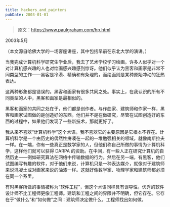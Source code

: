```yaml
---
title: hackers_and_painters
pubDate: 2003-01-01
---
```


> 原文：https://www.paulgraham.com/hp.html 

            
2003年5月

（本文源自哈佛大学的一场客座讲座，其中包括早前在东北大学的演讲。）

当我完成计算机科学研究生学业后，我去了艺术学校学习绘画。许多人似乎对一个对计算机感兴趣的人也对绘画感兴趣感到惊讶。他们似乎认为黑客和画家是非常不同类型的工作——黑客是冷漠、精确和有条理的，而绘画则是某种原始冲动的狂热表达。

这两种形象都是错误的。黑客和画家有很多共同之处。事实上，在我认识的所有不同类型的人中，黑客和画家是最相似的。

黑客和画家的共同之处在于，他们都是创作者。与作曲家、建筑师和作家一样，黑客和画家试图做的是创造好的东西。他们并不是在做研究，尽管在试图创造好的东西的过程中，如果他们发现了一些新技术，那就更好了。

我从来不喜欢“计算机科学”这个术语。我不喜欢它的主要原因是它根本不存在。计算机科学是一个由历史的偶然性拼凑在一起的一堆勉强相关的领域，就像南斯拉夫一样。在一端，你有一些真正是数学家的人，但他们称自己所做的事情为计算机科学，这样他们就可以获得 DARPA 的资助。在中间，有一些人正在研究计算机的自然历史——例如研究算法在网络中传输数据的行为。然后在另一端，有黑客，他们试图编写有趣的软件，对于他们来说，计算机只是一种表达媒介，就像对于建筑师来说混凝土或对画家来说的油漆一样。这就好像数学家、物理学家和建筑师都必须在同一个系里。

有时黑客所做的事情被称为“软件工程”，但这个术语同样具有误导性。优秀的软件设计师不比工程师更像工程师。建筑和工程之间的界限并不明确，但它存在。它存在于“做什么”和“如何做”之间：建筑师决定做什么，工程师找出如何做。
